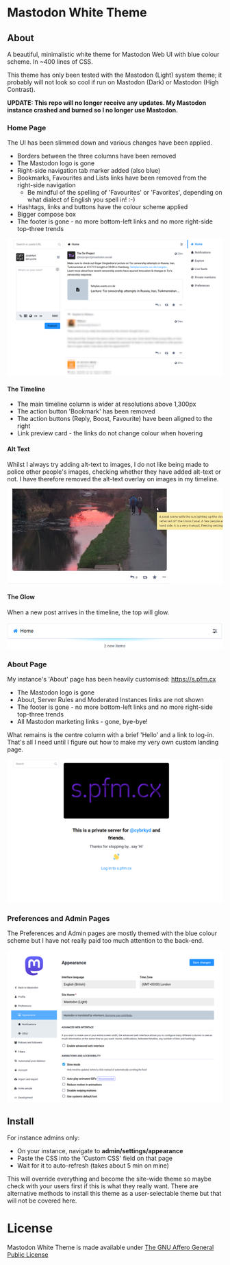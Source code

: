 
# Mastodon White Theme


## About

A beautiful, minimalistic white theme for Mastodon Web UI with blue colour scheme. In ~400 lines of CSS.

This theme has only been tested with the Mastodon (Light) system theme; it probably will not look so cool if run on Mastodon (Dark) or Mastodon (High Contrast).

**UPDATE: This repo will no longer receive any updates. My Mastodon instance crashed and burned so I no longer use Mastodon.**

### Home Page

The UI has been slimmed down and various changes have been applied.
- Borders between the three columns have been removed
- The Mastodon logo is gone
- Right-side navigation tab marker added (also blue)
- Bookmarks, Favourites and Lists links have been removed from the right-side navigation
	- Be mindful of the spelling of 'Favourites' or 'Favorites', depending on what dialect of English you spell in! :-)
- Hashtags, links and buttons have the colour scheme applied
- Bigger compose box
- The footer is gone - no more bottom-left links and no more right-side top-three trends


[![Mastodon White Theme - Home](https://github.com/cybrkyd/mastodon-white-theme/blob/main/images/theme-home.png "Mastodon White Theme - Home")](https://github.com/cybrkyd/mastodon-white-theme/blob/main/images/theme-home.png)


#### The Timeline

- The main timeline column is wider at resolutions above 1,300px
- The action button 'Bookmark' has been removed
- The action buttons (Reply, Boost, Favourite) have been aligned to the right
- Link preview card - the links do not change colour when hovering

#### Alt Text

Whilst I always try adding alt-text to images, I do not like being made to police other people's images, checking whether they have added alt-text or not. I have therefore removed the alt-text overlay on images in my timeline. 


[![Mastodon White Theme - Alt-text](https://github.com/cybrkyd/mastodon-white-theme/blob/main/images/theme-alt-text.jpg "Mastodon White Theme - Alt-text")](https://github.com/cybrkyd/mastodon-white-theme/blob/main/images/theme-alt-text.jpg)


#### The Glow

When a new post arrives in the timeline, the top will glow.


[![Mastodon White Theme - New Timeline Post Glow](https://github.com/cybrkyd/mastodon-white-theme/blob/main/images/theme-glow.png "Mastodon White Theme - New Timeline Post Glow")](https://github.com/cybrkyd/mastodon-white-theme/blob/main/images/theme-glow.png)


### About Page

My instance's 'About' page has been heavily customised: https://s.pfm.cx

- The Mastodon logo is gone
- About, Server Rules and Moderated Instances links are not shown
- The footer is gone - no more bottom-left links and no more right-side top-three trends
- All Mastodon marketing links - gone, bye-bye!

What remains is the centre column with a brief 'Hello' and a link to log-in. That's all I need until I figure out how to make my very own custom landing page.


[![Mastodon White Theme - About Page](https://github.com/cybrkyd/mastodon-white-theme/blob/main/images/theme-about.png "Mastodon White Theme - About Page")](https://github.com/cybrkyd/mastodon-white-theme/blob/main/images/theme-about.png)


### Preferences and Admin Pages

The Preferences and Admin pages are mostly themed with the blue colour scheme but I have not really paid too much attention to the back-end.


[![Mastodon White Theme - Preferences Pages](https://github.com/cybrkyd/mastodon-white-theme/blob/main/images/theme-preferences.png "Mastodon White Theme - Preferences Pages")](https://github.com/cybrkyd/mastodon-white-theme/blob/main/images/theme-preferences.png)


## Install

For instance admins only:

- On your instance, navigate to **admin/settings/appearance**
- Paste the CSS into the 'Custom CSS' field on that page
- Wait for it to auto-refresh (takes about 5 min on mine)

This will override everything and become the site-wide theme so maybe check with your users first if this is what they really want. There are alternative methods to install this theme as a user-selectable theme but that will not be covered here.


# License

Mastodon White Theme is made available under [The GNU Affero General Public License](https://github.com/cybrkyd/mastodon-white-theme/blob/main/LICENSE)

